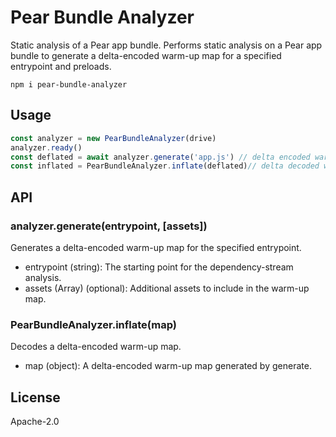 # Pear Bundle Analyzer

Static analysis of a Pear app bundle. Performs static analysis on a Pear app bundle to generate a delta-encoded warm-up map for a specified entrypoint and preloads.

```
npm i pear-bundle-analyzer
```

## Usage

```js
const analyzer = new PearBundleAnalyzer(drive)
analyzer.ready()
const deflated = await analyzer.generate('app.js') // delta encoded warm-up map
const inflated = PearBundleAnalyzer.inflate(deflated)// delta decoded warm-up map
```

## API
### analyzer.generate(entrypoint, [assets])

Generates a delta-encoded warm-up map for the specified entrypoint.

- entrypoint (string): The starting point for the dependency-stream analysis.
- assets (Array) (optional): Additional assets to include in the warm-up map.

### PearBundleAnalyzer.inflate(map)

Decodes a delta-encoded warm-up map.

- map (object): A delta-encoded warm-up map generated by generate.

## License

Apache-2.0

